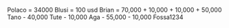 Polaco = 34000
Blusi = 100 usd
Brian = 70,000 + 10,000 + 10,000 + 50,000
Tano - 40,000
Tute - 10,000
Aga - 55,000 - 10,000 
Fossa1234